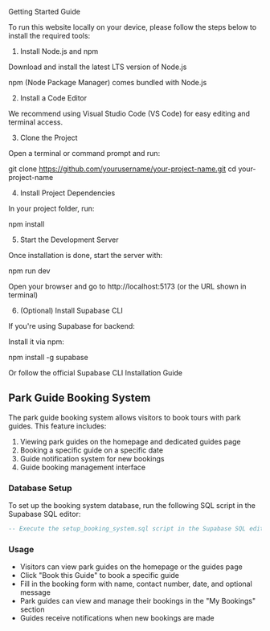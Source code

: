 Getting Started Guide

To run this website locally on your device, please follow the steps below to install the required tools:

1. Install Node.js and npm

Download and install the latest LTS version of Node.js

npm (Node Package Manager) comes bundled with Node.js


2. Install a Code Editor

We recommend using Visual Studio Code (VS Code) for easy editing and terminal access.


3. Clone the Project

Open a terminal or command prompt and run:

git clone https://github.com/yourusername/your-project-name.git
cd your-project-name


4. Install Project Dependencies

In your project folder, run:

npm install


5. Start the Development Server

Once installation is done, start the server with:

npm run dev

Open your browser and go to http://localhost:5173 (or the URL shown in terminal)


6. (Optional) Install Supabase CLI

If you're using Supabase for backend:

Install it via npm:

npm install -g supabase

Or follow the official Supabase CLI Installation Guide


## Park Guide Booking System

The park guide booking system allows visitors to book tours with park guides. This feature includes:

1. Viewing park guides on the homepage and dedicated guides page
2. Booking a specific guide on a specific date
3. Guide notification system for new bookings
4. Guide booking management interface

### Database Setup

To set up the booking system database, run the following SQL script in the Supabase SQL editor:

```sql
-- Execute the setup_booking_system.sql script in the Supabase SQL editor
```

### Usage

- Visitors can view park guides on the homepage or the guides page
- Click "Book this Guide" to book a specific guide
- Fill in the booking form with name, contact number, date, and optional message
- Park guides can view and manage their bookings in the "My Bookings" section
- Guides receive notifications when new bookings are made




